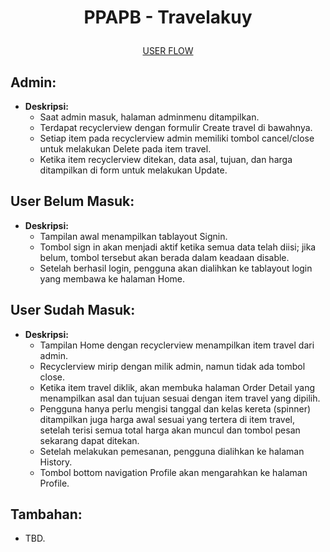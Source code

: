 # <p align="center">PPAPB - Travelakuy</p>
<p align="center">
  <a href="https://www.figma.com/file/jAsZnxNifcVJkwUvbqDHYG/Travelakuy---UAS-PPAPB?type=design&node-id=0%3A1&mode=design&t=84lSVEXHT3O5tQsA-1">
    USER FLOW
  </a>
</p>
 
## Admin:
- **Deskripsi:**
  - Saat admin masuk, halaman adminmenu ditampilkan.
  - Terdapat recyclerview dengan formulir Create travel di bawahnya.
  - Setiap item pada recyclerview admin memiliki tombol cancel/close untuk melakukan Delete pada item travel.
  - Ketika item recyclerview ditekan, data asal, tujuan, dan harga ditampilkan di form untuk melakukan Update.

## User Belum Masuk:
- **Deskripsi:**
  - Tampilan awal menampilkan tablayout Signin.
  - Tombol sign in akan menjadi aktif ketika semua data telah diisi; jika belum, tombol tersebut akan berada dalam keadaan disable.
  - Setelah berhasil login, pengguna akan dialihkan ke tablayout login yang membawa ke halaman Home.

## User Sudah Masuk:
- **Deskripsi:**
  - Tampilan Home dengan recyclerview menampilkan item travel dari admin.
  - Recyclerview mirip dengan milik admin, namun tidak ada tombol close.
  - Ketika item travel diklik, akan membuka halaman Order Detail yang menampilkan asal dan tujuan sesuai dengan item travel yang dipilih.
  - Pengguna hanya perlu mengisi tanggal dan kelas kereta (spinner) ditampilkan juga harga awal sesuai yang tertera di item travel, setelah terisi semua total harga akan muncul dan tombol pesan sekarang dapat ditekan.
  - Setelah melakukan pemesanan, pengguna dialihkan ke halaman History.
  - Tombol bottom navigation Profile akan mengarahkan ke halaman Profile.

## Tambahan:
- TBD.
